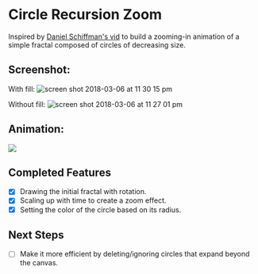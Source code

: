 # Circle Recursion Zoom
Inspired by [Daniel Schiffman's vid](https://www.youtube.com/watch?v=jPsZwrV9ld0) to build a zooming-in animation of a simple fractal composed of circles of decreasing size.

## Screenshot:
With fill:
![screen shot 2018-03-06 at 11 30 15 pm](https://user-images.githubusercontent.com/29472568/37075220-6a6e817c-2196-11e8-8ac8-3952f7ba2f4d.png)

Without fill:
![screen shot 2018-03-06 at 11 27 01 pm](https://user-images.githubusercontent.com/29472568/37075137-f7202478-2195-11e8-8a44-dc7cc1dfbf47.png)

## Animation:
![](https://media.giphy.com/media/4bibVjZ2LBbnGWvLoO/giphy.gif)


## Completed Features
- [x] Drawing the initial fractal with rotation.
- [x] Scaling up with time to create a zoom effect.
- [x] Setting the color of the circle based on its radius.

## Next Steps
- [ ] Make it more efficient by deleting/ignoring circles that expand beyond the canvas.
